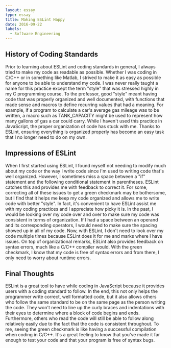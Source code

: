 ```yaml
---
layout: essay
type: essay
title: Making ESLint Happy
date: 2016-09-22
labels:
  - Software Engineering
---
```


## History of Coding Standards

Prior to learning about ESLint and coding standards in general, I always tried to make my code as readable as possible. Whether I was coding in C/C++ or in something like Matlab, I strived to make it as easy as possible for anyone to be able to understand my code. I was never really taught a name for this practice except the term "style" that was stressed highly in my C programming course. To the professor, good "style" meant having code that was properly organized and well documented, with functions that made sense and macros to define recurring values that had a meaning. For example, if a program to calculate a car's average gas mileage was to be written, a macro such as TANK_CAPACITY might be used to represent how many gallons of gas a car could carry. While I haven't used this practice in JavaScript, the proper organization of code has stuck with me. Thanks to ESLint, ensuring everything is organized properly has become an easy task that I no longer need to do on my own.

## Impressions of ESLint

When I first started using ESLint, I found myself not needing to modify much about my code or the way I write code since I'm used to writing code that's well organized. However, I sometimes miss a space between a "if" statement and the following conditional statement in parentheses. ESLint catches this and provides me with feedback to correct it. For some, correcting all of these issues to get a green checkmark may be bothersome, but I find that it helps me keep my code organized and allows me to write code with better "style". In fact, it's convenient to have ESLint assist me with my coding practices and I appreciate how picky it is. In the past, I would be looking over my code over and over to make sure my code was consistent in terms of organization. If I had a space between an operand and its corresponding operators, I would need to make sure the spacing showed up in all of my code. Now, with ESLint, I don't need to look over my code multiple times because ESLint does it for me and marks where I have issues. On top of organizational remarks, ESLint also provides feedback on syntax errors, much like a C/C++ compiler would. With the green checkmark, I know that my code is free of syntax errors and from there, I only need to worry about runtime errors.

## Final Thoughts

ESLint is a great tool to have while coding in JavaScript because it provides users with a coding standard to follow. In the end, this not only helps the programmer write correct, well formatted code, but it also allows others who follow the same standard to be on the same page as the person writing the code. They won't need to line up the curly braces and indentations with their eyes to determine where a block of code begins and ends. Furthermore, others who read the code will still be able to follow along relatively easily due to the fact that the code is consistent throughout. To me, seeing the green checkmark is like having a successful compilation when coding in C/C++. It's a great feeling to know that you've made it far enough to test your code and that your program is free of syntax bugs. 



